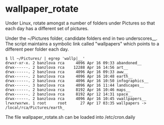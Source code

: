 # wallpaper_rotate

Under Linux, rotate amongst a number of folders under Pictures so that each day has a different set of pictures. 

Under the ~/Pictures folder, candidate folders end in two underscores__. The script maintains a symbolic link called "wallpapers" which points to a different peer folder each day. 

```
$ ll ~/Pictures/ | egrep 'wallp|__'
drwxr-xr-x. 2 banzlova rca     4096 Apr 16 09:33 abandoned__
drwx------. 2 banzlova rca    12288 Apr 16 14:56 art__
drwx------. 2 banzlova rca     4096 Apr 16 09:33 aww__
drwx------. 2 banzlova rca     4096 Apr 16 10:48 earth__
drwx------. 2 banzlova rca     4096 Apr 16 10:50 infographics__
drwx------. 3 banzlova rca     4096 Apr 16 11:44 landscapes__
drwx------. 2 banzlova rca     8192 Apr 16 10:46 maps__
drwx------. 2 banzlova rca     8192 Apr 12 14:31 space__
drwx------. 2 banzlova rca     4096 Apr 16 10:45 vwallpapers__
lrwxrwxrwx. 1 root     root      27 Apr 17 03:35 wallpapers -> /local/rca/Pictures/earth_
```

The file wallpaper_rotate.sh can be loaded into /etc/cron.daily 


